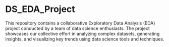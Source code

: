 # DS_EDA_Project
This repository contains a collaborative Exploratory Data Analysis (EDA) project conducted by a team of data science enthusiasts. The project showcases our collective effort in analyzing complex datasets, generating insights, and visualizing key trends using data science tools and techniques.
